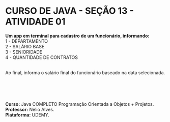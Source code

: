# CURSO DE JAVA - SEÇÃO 13 - ATIVIDADE 01

 __Um app em terminal para cadastro de um funcionário, informando:__ <br>
1 - DEPARTAMENTO <br>
2 - SALÁRIO BASE <br>
3 - SENIORIDADE <br>
4 - QUANTIDADE DE CONTRATOS <br><br>

Ao final, informa o salário final do funcionário baseado na data selecionada.
<br><br><br><br><br> 

__Curso:__ Java COMPLETO Programação Orientada a Objetos + Projetos. <br>
__Professor:__ Nelio Alves. <br>
__Plataforma:__ UDEMY.
